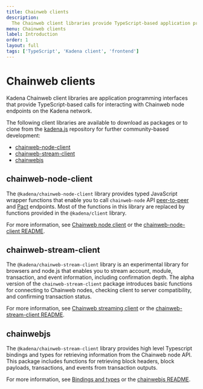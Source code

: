 ```yaml
---
title: Chainweb clients
description:
  The Chainweb client libraries provide TypeScript-based application programming interfaces (API) for calling Chainweb node endpoints.
menu: Chainweb clients
label: Introduction
order: 1
layout: full
tags: ['TypeScript', 'Kadena client', 'frontend']
---
```


# Chainweb clients

Kadena Chainweb client libraries are application programming interfaces that provide TypeScript-based calls for interacting with Chainweb node endpoints on the Kadena network.

The following client libraries are available to download as packages or to clone from the [kadena.js](https://github.com/kadena-community/kadena.js) repository for further community-based development:

- [chainweb-node-client](https://github.com/kadena-community/kadena.js/tree/main/packages/libs/chainweb-node-client)
- [chainweb-stream-client](https://github.com/kadena-community/kadena.js/tree/main/packages/libs/chainweb-stream-client)
- [chainwebjs](https://github.com/kadena-community/kadena.js/tree/main/packages/libs/chainwebjs)

## chainweb-node-client

The `@kadena/chainweb-node-client` library provides typed JavaScript wrapper functions that enable you to call `chainweb-node` API [peer-to-peer](/reference/chainweb-api) and [Pact](/reference/rest-api) endpoints.
Most of the functions in this library are replaced by functions provided in the `@kadena/client` library.

For more information, see [Chainweb node client](/reference/chainweb-ref/node-client) or the [chainweb-node-client README](https://github.com/kadena-community/kadena.js/tree/main/packages/libs/chainweb-node-client).

## chainweb-stream-client

The `@kadena/chainweb-stream-client` library is an experimental library for browsers and node.js that enables you to stream account, module, transaction, and event information, including confirmation depth.
The alpha version of the `chainweb-stream-client` package introduces basic functions for connecting to Chainweb nodes, checking client to server compatibility, and confirming transaction status.

For more information, see [Chainweb streaming client](/reference/chainweb-ref/stream-client) or the [chainweb-stream-client README](https://github.com/kadena-community/kadena.js/tree/main/packages/libs/chainweb-stream-client).

## chainwebjs

The `@kadena/chainweb-stream-client` library provides high level Typescript bindings and types for retrieving information from the Chainweb node API.
This package includes functions for retrieving block headers, block payloads, transactions, and events from transaction outputs. 

For more information, see [Bindings and types](/reference/chainweb-ref/js-bindings) or the [chainwebjs README](https://github.com/kadena-community/kadena.js/tree/main/packages/libs/chainwebjs).

